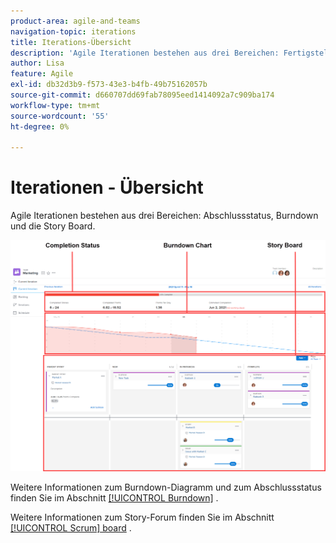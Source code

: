 ```yaml
---
product-area: agile-and-teams
navigation-topic: iterations
title: Iterations-Übersicht
description: 'Agile Iterationen bestehen aus drei Bereichen: Fertigstellungsstatus, Niederschlag und die Story Board.'
author: Lisa
feature: Agile
exl-id: db32d3b9-f573-43e3-b4fb-49b75162057b
source-git-commit: d660707dd69fab78095eed1414092a7c909ba174
workflow-type: tm+mt
source-wordcount: '55'
ht-degree: 0%

---
```


# Iterationen - Übersicht

Agile Iterationen bestehen aus drei Bereichen: Abschlussstatus, Burndown und die Story Board.

![](assets/agile-iteration-with-callouts.png)

Weitere Informationen zum Burndown-Diagramm und zum Abschlussstatus finden Sie im Abschnitt [[!UICONTROL Burndown]](../../../agile/use-scrum-in-an-agile-team/burndown/burndown.md) .

Weitere Informationen zum Story-Forum finden Sie im Abschnitt [[!UICONTROL Scrum] board](../../../agile/use-scrum-in-an-agile-team/scrum-board/scrum-board.md) .
